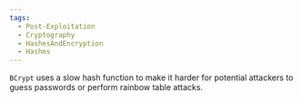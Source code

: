 ```yaml
---
tags:
  - Post-Exploitation
  - Cryptography
  - HashesAndEncryption
  - Hashes
---
```

`BCrypt` uses a slow hash function to make it harder for potential attackers to guess passwords or perform rainbow table attacks.